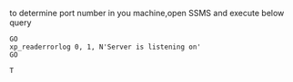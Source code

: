 to determine port number in you machine,open SSMS and execute below query
```USE master
GO
xp_readerrorlog 0, 1, N'Server is listening on' 
GO

T
